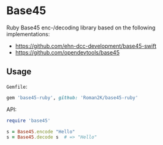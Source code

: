 # Base45

Ruby Base45 enc-/decoding library based on the following implementations:

* https://github.com/ehn-dcc-development/base45-swift
* https://github.com/opendevtools/base45

## Usage

`Gemfile`:

```ruby
gem 'base45-ruby', github: 'Roman2K/base45-ruby'
```

API:

```ruby
require 'base45'

s = Base45.encode "Hello"
s = Base45.decode s  # => "Hello"
```
